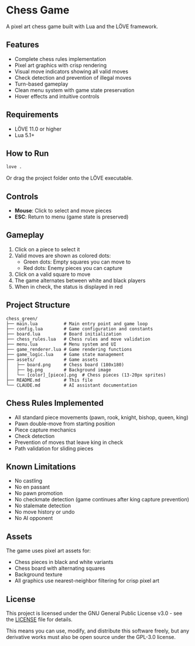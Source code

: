 # Chess Game

A pixel art chess game built with Lua and the LÖVE framework.

## Features

- Complete chess rules implementation
- Pixel art graphics with crisp rendering
- Visual move indicators showing all valid moves
- Check detection and prevention of illegal moves
- Turn-based gameplay
- Clean menu system with game state preservation
- Hover effects and intuitive controls

## Requirements

- LÖVE 11.0 or higher
- Lua 5.1+

## How to Run

```bash
love .
```

Or drag the project folder onto the LÖVE executable.

## Controls

- **Mouse**: Click to select and move pieces
- **ESC**: Return to menu (game state is preserved)

## Gameplay

1. Click on a piece to select it
2. Valid moves are shown as colored dots:
   - Green dots: Empty squares you can move to
   - Red dots: Enemy pieces you can capture
3. Click on a valid square to move
4. The game alternates between white and black players
5. When in check, the status is displayed in red

## Project Structure

```
chess_green/
├── main.lua          # Main entry point and game loop
├── config.lua        # Game configuration and constants
├── board.lua         # Board initialization
├── chess_rules.lua   # Chess rules and move validation
├── menu.lua          # Menu system and UI
├── game_renderer.lua # Game rendering functions
├── game_logic.lua    # Game state management
├── assets/           # Game assets
│   ├── board.png     # Chess board (180x180)
│   ├── bg.png        # Background image
│   └── [color]_[piece].png  # Chess pieces (13-20px sprites)
├── README.md         # This file
└── CLAUDE.md         # AI assistant documentation
```

## Chess Rules Implemented

- All standard piece movements (pawn, rook, knight, bishop, queen, king)
- Pawn double-move from starting position
- Piece capture mechanics
- Check detection
- Prevention of moves that leave king in check
- Path validation for sliding pieces

## Known Limitations

- No castling
- No en passant
- No pawn promotion
- No checkmate detection (game continues after king capture prevention)
- No stalemate detection
- No move history or undo
- No AI opponent

## Assets

The game uses pixel art assets for:
- Chess pieces in black and white variants
- Chess board with alternating squares
- Background texture
- All graphics use nearest-neighbor filtering for crisp pixel art

## License

This project is licensed under the GNU General Public License v3.0 - see the [LICENSE](LICENSE) file for details.

This means you can use, modify, and distribute this software freely, but any derivative works must also be open source under the GPL-3.0 license.